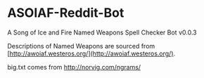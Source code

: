 # ASOIAF-Reddit-Bot

A Song of Ice and Fire Named Weapons Spell Checker Bot v0.0.3

Descriptions of Named Weapons are sourced from [http://awoiaf.westeros.org/](http://awoiaf.westeros.org/).

big.txt comes from http://norvig.com/ngrams/
